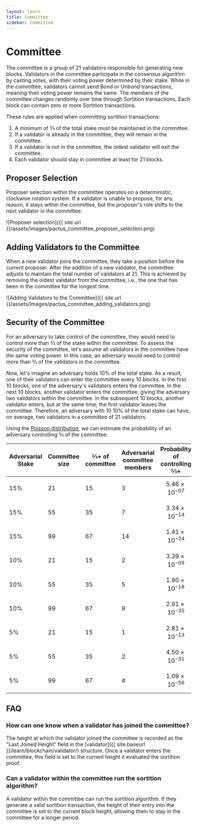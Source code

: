 ```yaml
---
layout: learn
title: Committee
sidebar: Committee
---
```


# Committee

The committee is a group of 21 validators responsible for generating new blocks.
Validators in the committee participate in the consensus algorithm by casting votes,
with their voting power determined by their stake.
While in the committee, validators cannot send Bond or Unbond transactions,
meaning their voting power remains the same.
The members of the committee changes randomly over time through Sortition transactions.
Each block can contain zero or more Sortition transactions.

These rules are applied when committing sortition transactions:

1. A minimum of ⅔ of the total stake must be maintained in the committee.
2. If a validator is already in the committee, they will remain in the committee.
3. If a validator is not in the committee, the oldest validator will exit the committee.
4. Each validator should stay in committee at least for 21 blocks.

## Proposer Selection

Proposer selection within the committee operates on a deterministic, clockwise rotation system.
If a validator is unable to propose, for any reason, it stays within the committee, but
the proposer's role shifts to the next validator in the committee.

![Proposer selection]({{ site.url }}/assets/images/pactus_committee_proposer_selection.png)

## Adding Validators to the Committee

When a new validator joins the committee, they take a position before the current proposer.
After the addition of a new validator, the committee adjusts to maintain the total number of validators at 21.
This is achieved by removing the oldest validator from the committee,
i.e., the one that has been in the committee for the longest time.

![Adding Validators to the Committee]({{ site.url }}/assets/images/pactus_committee_adding_validators.png)

## Security of the Committee

For an adversary to take control of the committee, they would need to control more than ⅔ of the stake within the committee.
To assess the security of the committee, let's assume all validators in the committee have the same voting power.
In this case, an adversary would need to control more than ⅔ of the validators in the committee.

Now, let's imagine an adversary holds 10% of the total stake.
As a result, one of their validators can enter the committee every 10 blocks.
In the first 10 blocks, one of the adversary's validators enters the committee.
In the next 10 blocks, another validator enters the committee, giving the adversary two validators within the committee.
In the subsequent 10 blocks, another validator enters, but at the same time, the first validator leaves the committee.
Therefore, an adversary with 10 10% of the total stake can have, on average, two validators in a committee of 21 validators.

Using the [Poisson distribution](https://en.wikipedia.org/wiki/Poisson_distribution),
we can estimate the probability of an adversary controlling ⅔ of the committee:

| Adversarial Stake | Committee size | ⅔+ of committee | Adversarial committee members | Probability of controlling ⅔+ |
| ----------------- | -------------- | --------------- | ----------------------------- | ----------------------------- |
| 15%               | 21             | 15              | 3                             | $$ 5.46 \times 10^{-07} $$    |
| 15%               | 55             | 35              | 7                             | $$ 3.34 \times 10^{-14} $$    |
| 15%               | 99             | 67              | 14                            | $$ 1.41 \times 10^{-24} $$    |
| 10%               | 21             | 15              | 2                             | $$ 3.39 \times 10^{-09} $$    |
| 10%               | 55             | 35              | 5                             | $$ 1.90 \times 10^{-18} $$    |
| 10%               | 99             | 67              | 9                             | $$ 2.91 \times 10^{-35} $$    |
| 5%                | 21             | 15              | 1                             | $$ 2.81 \times 10^{-13} $$    |
| 5%                | 55             | 35              | 2                             | $$ 4.50 \times 10^{-31} $$    |
| 5%                | 99             | 67              | 4                             | $$ 1.09 \times 10^{-56} $$    |

## FAQ

### How can one know when a validator has joined the committee?

The height at which the validator joined the committee is recorded as the "Last Joined Height" field in
the [validator]({{ site.baseurl }}/learn/blockchain/validator/) structure.
Once a validator enters the committee, this field is set to the current height it
evaluated the sortition proof.

### Can a validator within the committee run the sortition algorithm?

A validator within the committee can run the sortition algorithm.
If they generate a valid sortition transaction, the height of their entry into the committee is set
to the current block height, allowing them to stay in the committee for a longer period.

